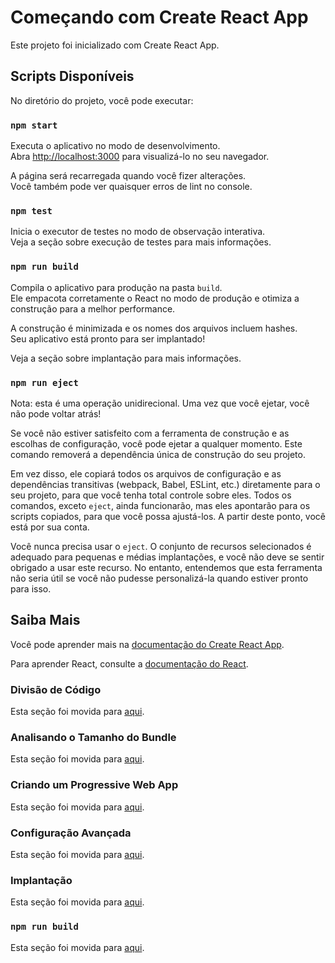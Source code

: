 # Começando com Create React App

Este projeto foi inicializado com Create React App.

## Scripts Disponíveis

No diretório do projeto, você pode executar:

### `npm start`

Executa o aplicativo no modo de desenvolvimento.  
Abra [http://localhost:3000](http://localhost:3000) para visualizá-lo no seu navegador.

A página será recarregada quando você fizer alterações.  
Você também pode ver quaisquer erros de lint no console.

### `npm test`

Inicia o executor de testes no modo de observação interativa.  
Veja a seção sobre execução de testes para mais informações.

### `npm run build`

Compila o aplicativo para produção na pasta `build`.  
Ele empacota corretamente o React no modo de produção e otimiza a construção para a melhor performance.

A construção é minimizada e os nomes dos arquivos incluem hashes.  
Seu aplicativo está pronto para ser implantado!

Veja a seção sobre implantação para mais informações.

### `npm run eject`

Nota: esta é uma operação unidirecional. Uma vez que você ejetar, você não pode voltar atrás!

Se você não estiver satisfeito com a ferramenta de construção e as escolhas de configuração, você pode ejetar a qualquer momento. Este comando removerá a dependência única de construção do seu projeto.

Em vez disso, ele copiará todos os arquivos de configuração e as dependências transitivas (webpack, Babel, ESLint, etc.) diretamente para o seu projeto, para que você tenha total controle sobre eles. Todos os comandos, exceto `eject`, ainda funcionarão, mas eles apontarão para os scripts copiados, para que você possa ajustá-los. A partir deste ponto, você está por sua conta.

Você nunca precisa usar o `eject`. O conjunto de recursos selecionados é adequado para pequenas e médias implantações, e você não deve se sentir obrigado a usar este recurso. No entanto, entendemos que esta ferramenta não seria útil se você não pudesse personalizá-la quando estiver pronto para isso.

## Saiba Mais

Você pode aprender mais na [documentação do Create React App](https://facebook.github.io/create-react-app/docs/getting-started).

Para aprender React, consulte a [documentação do React](https://reactjs.org/).

### Divisão de Código

Esta seção foi movida para [aqui](https://facebook.github.io/create-react-app/docs/code-splitting).

### Analisando o Tamanho do Bundle

Esta seção foi movida para [aqui](https://facebook.github.io/create-react-app/docs/analyzing-the-bundle-size).

### Criando um Progressive Web App

Esta seção foi movida para [aqui](https://facebook.github.io/create-react-app/docs/making-a-progressive-web-app).

### Configuração Avançada

Esta seção foi movida para [aqui](https://facebook.github.io/create-react-app/docs/advanced-configuration).

### Implantação

Esta seção foi movida para [aqui](https://facebook.github.io/create-react-app/docs/deployment).

### `npm run build` 

Esta seção foi movida para [aqui](https://facebook.github.io/create-react-app/docs/troubleshooting#npm-run-build-fails-to-minify).
